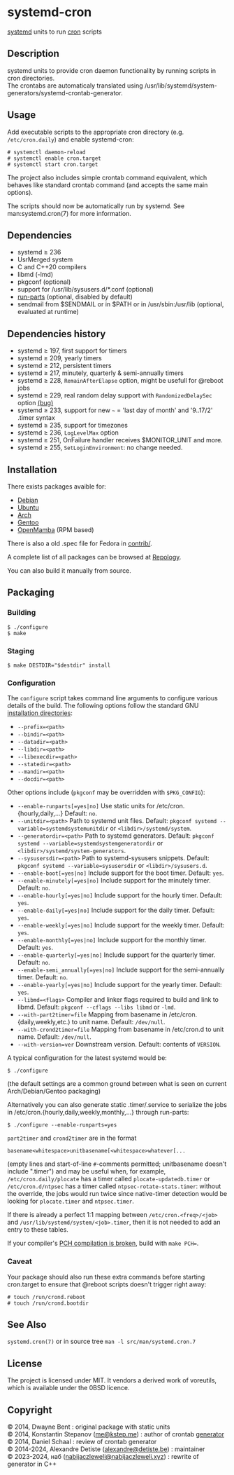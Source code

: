 systemd-cron
================
[systemd][1] units to run [cron][2] scripts

Description
---------------
systemd units to provide cron daemon functionality by running scripts in cron directories.  
The crontabs are automaticaly translated using /usr/lib/systemd/system-generators/systemd-crontab-generator.

Usage
---------
Add executable scripts to the appropriate cron directory (e.g. `/etc/cron.daily`) and enable systemd-cron:

    # systemctl daemon-reload
    # systemctl enable cron.target
    # systemctl start cron.target

The project also includes simple crontab command equivalent, which behaves like standard crontab command (and accepts the same main options).

The scripts should now be automatically run by systemd. See man:systemd.cron(7) for more information.

Dependencies
----------------
* systemd ≥ 236
* UsrMerged system
* C and C++20 compilers
* libmd (-lmd)
* pkgconf (optional)
* support for /usr/lib/sysusers.d/*.conf (optional)
* [run-parts][3] (optional, disabled by default)
* sendmail from $SENDMAIL or in $PATH or in /usr/sbin:/usr/lib (optional, evaluated at runtime)

Dependencies history
------------------------
* systemd ≥ 197, first support for timers
* systemd ≥ 209, yearly timers
* systemd ≥ 212, persistent timers
* systemd ≥ 217, minutely, quarterly & semi-annually timers
* systemd ≥ 228, `RemainAfterElapse` option, might be usefull for @reboot jobs
* systemd ≥ 229, real random delay support with `RandomizedDelaySec` option [(bug)][90]
* systemd ≥ 233, support for new `~` = 'last day of month' and '9..17/2' .timer syntax
* systemd ≥ 235, support for timezones
* systemd ≥ 236, `LogLevelMax` option
* systemd ≥ 251, OnFailure handler receives $MONITOR_UNIT and more.
* systemd ≥ 255, `SetLoginEnvironment`: no change needed.

Installation
----------------
There exists packages avaible for:
* [Debian][7]
* [Ubuntu][8]
* [Arch][9]
* [Gentoo][10]
* [OpenMamba][11] (RPM based)

There is also a old .spec file for Fedora in [contrib/][12].

A complete list of all packages can be browsed at [Repology][13].

You can also build it manually from source.


Packaging
--------------

### Building

    $ ./configure
    $ make

### Staging

    $ make DESTDIR="$destdir" install

### Configuration

The `configure` script takes command line arguments to configure various details of the build. The following options
follow the standard GNU [installation directories][4]:

* `--prefix=<path>`
* `--bindir=<path>`
* `--datadir=<path>`
* `--libdir=<path>`
* `--libexecdir=<path>`
* `--statedir=<path>`
* `--mandir=<path>`
* `--docdir=<path>`

Other options include (`pkgconf` may be overridden with `$PKG_CONFIG`):

* `--enable-runparts[=yes|no]` Use static units for /etc/cron.{hourly,daily,...}
  Default: `no`.
* `--unitdir=<path>` Path to systemd unit files.
  Default: `pkgconf systemd --variable=systemdsystemunitdir` or `<libdir>/systemd/system`.
* `--generatordir=<path>` Path to systemd generators.
  Default: `pkgconf systemd --variable=systemdsystemgeneratordir` or `<libdir>/systemd/system-generators`.
* `--sysusersdir=<path>` Path to systemd-sysusers snippets.
  Default: `pkgconf systemd --variable=sysusersdir` or `<libdir>/sysusers.d`.
* `--enable-boot[=yes|no]` Include support for the boot timer.
  Default: `yes`.
* `--enable-minutely[=yes|no]` Include support for the minutely timer.
  Default: `no`.
* `--enable-hourly[=yes|no]` Include support for the hourly timer.
  Default: `yes`.
* `--enable-daily[=yes|no]` Include support for the daily timer.
  Default: `yes`.
* `--enable-weekly[=yes|no]` Include support for the weekly timer.
  Default: `yes`.
* `--enable-monthly[=yes|no]` Include support for the monthly timer.
  Default: `yes`.
* `--enable-quarterly[=yes|no]` Include support for the quarterly timer.
  Default: `no`.
* `--enable-semi_annually[=yes|no]` Include support for the semi-annually timer.
  Default: `no`.
* `--enable-yearly[=yes|no]` Include support for the yearly timer.
  Default: `yes`.
* `--libmd=<flags>` Compiler and linker flags required to build and link to libmd.
  Default: `pkgconf --cflags --libs libmd` or `-lmd`.
* `--with-part2timer=file` Mapping from basename in /etc/cron.{daily,weekly,etc.) to unit name.
  Default: `/dev/null`.
* `--with-crond2timer=file` Mapping from basename in /etc/cron.d to unit name.
  Default: `/dev/null`.
* `--with-version=ver` Downstream version.
  Default: contents of `VERSION`.

A typical configuration for the latest systemd would be:

    $ ./configure

(the default settings are a common ground between what is seen on current Arch/Debian/Gentoo packaging)

Alternatively you can also generate static .timer/.service to serialize
the jobs in /etc/cron.{hourly,daily,weekly,monthly,...} through run-parts:

    $ ./configure --enable-runparts=yes


`part2timer` and `crond2timer` are in the format

    basename<whitespace>unitbasename[<whitespace>whatever[...

(empty lines and start-of-line `#`-comments permitted; unitbasename doesn't include ".timer") and may be useful when, for example,
`/etc/cron.daily/plocate` has a timer called `plocate-updatedb.timer` or `/etc/cron.d/ntpsec` has a timer called `ntpsec-rotate-stats.timer`:
without the override, the jobs would run twice since native-timer detection would be looking for `plocate.timer` and `ntpsec.timer`.

If there is already a perfect 1:1 mapping between `/etc/cron.<freq>/<job>` and `/usr/lib/systemd/system/<job>.timer`,
then it is not needed to add an entry to these tables.

If your compiler's [PCH compilation is broken](https://github.com/systemd-cron/systemd-cron/issues/141), build with `make PCH=`.

### Caveat

Your package should also run these extra commands before starting cron.target
to ensure that @reboot scripts doesn't trigger right away:

    # touch /run/crond.reboot
    # touch /run/crond.bootdir

See Also
------------
`systemd.cron(7)` or in source tree `man -l src/man/systemd.cron.7`


License
-----------
The project is licensed under MIT.
It vendors a derived work of voreutils, which is available under the 0BSD licence.


Copyright
-------------
© 2014, Dwayne Bent : original package with static units  
© 2014, Konstantin Stepanov (me@kstep.me) : author of crontab [generator][6]  
© 2014, Daniel Schaal : review of crontab generator  
© 2014-2024, Alexandre Detiste (alexandre@detiste.be) : maintainer  
© 2023-2024, наб (nabijaczleweli@nabijaczleweli.xyz) : rewrite of generator in C++  

[1]: http://www.freedesktop.org/wiki/Software/systemd/ "systemd"
[2]: http://en.wikipedia.org/wiki/Cron "cron"
[3]: https://tracker.debian.org/pkg/debianutils "debianutils"
[4]: https://www.gnu.org/prep/standards/html_node/Directory-Variables.html "Directory Variables"
[5]: http://www.freedesktop.org/software/systemd/man/systemd.timer.html#Persistent= "systemd.timer"
[6]: https://github.com/kstep/systemd-crontab-generator "crontab generator"
[7]: http://packages.debian.org/systemd-cron
[8]: http://packages.ubuntu.com/search?suite=all&searchon=names&keywords=systemd-cron
[9]: https://aur.archlinux.org/packages/systemd-cron
[10]: https://packages.gentoo.org/package/sys-process/systemd-cron
[11]: https://openmamba.org/en/packages/?tag=devel&pkg=systemd-cron.source
[12]: https://github.com/systemd-cron/systemd-cron/blob/master/contrib/systemd-cron.spec
[13]: https://repology.org/project/systemd-cron/packages

[90]: https://bugs.freedesktop.org/show_bug.cgi?id=82084
